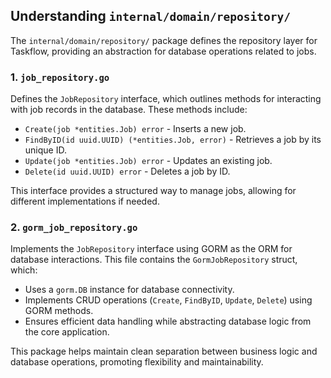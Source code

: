 ## Understanding `internal/domain/repository/`

The `internal/domain/repository/` package defines the repository layer for Taskflow, providing an abstraction for database operations related to jobs.

### 1. `job_repository.go`

Defines the `JobRepository` interface, which outlines methods for interacting with job records in the database. These methods include:
- `Create(job *entities.Job) error` - Inserts a new job.
- `FindByID(id uuid.UUID) (*entities.Job, error)` - Retrieves a job by its unique ID.
- `Update(job *entities.Job) error` - Updates an existing job.
- `Delete(id uuid.UUID) error` - Deletes a job by ID.

This interface provides a structured way to manage jobs, allowing for different implementations if needed.

### 2. `gorm_job_repository.go`

Implements the `JobRepository` interface using GORM as the ORM for database interactions. This file contains the `GormJobRepository` struct, which:
- Uses a `gorm.DB` instance for database connectivity.
- Implements CRUD operations (`Create`, `FindByID`, `Update`, `Delete`) using GORM methods.
- Ensures efficient data handling while abstracting database logic from the core application.

This package helps maintain clean separation between business logic and database operations, promoting flexibility and maintainability.

